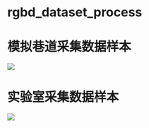 # rgbd_dataset_process
# 模拟巷道采集数据样本
[![](https://bb-embed.herokuapp.com/embed?v=BV1Ke411T7V9)]( https://www.bilibili.com/video/BV1Ke411T7V9?share_source=copy_web&vd_source=9e0d75e1291c4746cf32f2a82d2e0b4a)


# 实验室采集数据样本
[![](https://bb-embed.herokuapp.com/embed?v=BV1he4y1B7Yw)]( https://www.bilibili.com/video/BV1he4y1B7Yw?share_source=copy_web&vd_source=9e0d75e1291c4746cf32f2a82d2e0b4a)
